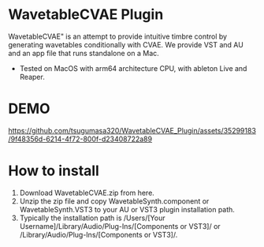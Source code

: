 # WavetableCVAE Plugin

WavetableCVAE" is an attempt to provide intuitive timbre control by generating wavetables conditionally with CVAE.
We provide VST and AU and an app file that runs standalone on a Mac.
- Tested on MacOS with arm64 architecture CPU, with ableton Live and Reaper.

# DEMO

https://github.com/tsugumasa320/WavetableCVAE_Plugin/assets/35299183/9f48356d-6214-4f72-800f-d23408722a89

# How to install

1. Download WavetableCVAE.zip from here.
2. Unzip the zip file and copy WavetableSynth.component or WavetableSynth.VST3 to your AU or VST3 plugin installation path.
3. Typically the installation path is /Users/[Your Username]/Library/Audio/Plug-Ins/[Components or VST3]/ or /Library/Audio/Plug-Ins/[Components or VST3]/.
